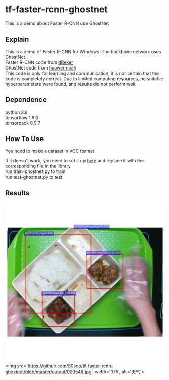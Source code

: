 # tf-faster-rcnn-ghostnet
This is a demo about Faster R-CNN use GhostNet 


## Explain
This is a demo of Faster R-CNN for Windows. The backbone network uses GhostNet.  
Faster R-CNN code from [dBeker](https://github.com/dBeker/Faster-RCNN-TensorFlow-Python3)  
GhostNet code from [huawei-noah](https://github.com/huawei-noah/ghostnet)  
This code is only for learning and communication, it is not certain that the code is completely correct. Due to limited computing resources, no suitable hyperparameters were found, and results did not perform well.

## Dependence
python 3.6  
tensorflow 1.8.0  
tensorpack 0.9.7

## How To Use
You need to make a dataset in VOC format

If it doesn't work, you need to set it up [here](https://github.com/dBeker/Faster-RCNN-TensorFlow-Python3) and replace it with the corresponding file in the library  
run train-ghostnet.py to train  
run test-ghostnet.py to test  

## Results
![result](https://github.com/S0soo/tf-faster-rcnn-ghostnet/blob/master/output/000548.jpg)  
<img src='https://github.com/S0soo/tf-faster-rcnn-ghostnet/blob/master/output/000548.jpg', width='375', alt='天气'>




